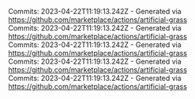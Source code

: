 Commits: 2023-04-22T11:19:13.242Z - Generated via https://github.com/marketplace/actions/artificial-grass
<br>
Commits: 2023-04-22T11:19:13.242Z - Generated via https://github.com/marketplace/actions/artificial-grass
<br>
Commits: 2023-04-22T11:19:13.242Z - Generated via https://github.com/marketplace/actions/artificial-grass
<br>
Commits: 2023-04-22T11:19:13.242Z - Generated via https://github.com/marketplace/actions/artificial-grass
<br>
Commits: 2023-04-22T11:19:13.242Z - Generated via https://github.com/marketplace/actions/artificial-grass
<br>
